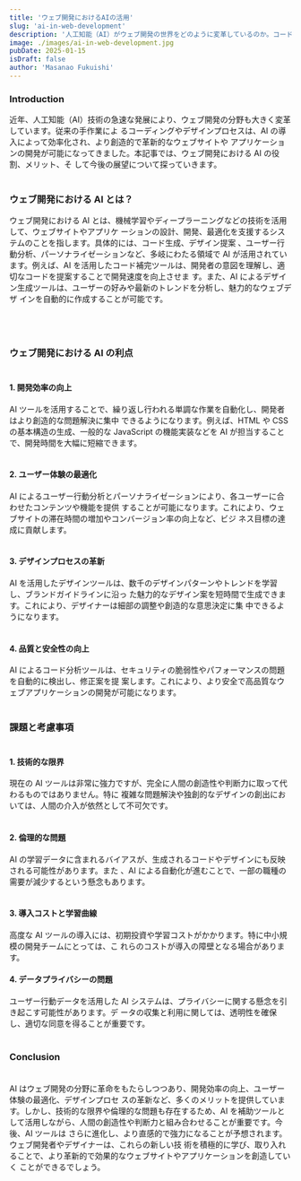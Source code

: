 ```yaml
---
title: 'ウェブ開発におけるAIの活用'
slug: 'ai-in-web-development'
description: '人工知能（AI）がウェブ開発の世界をどのように変革しているのか。コード生成からデザイン最適化、ユーザー体験のパーソナライゼーションまで、AIがもたらす革新的な可能性と実践的な活用法を解説。開発効率の向上と創造性の拡張を実現するAI時代のウェブ開発の展望を探ります'
image: ./images/ai-in-web-development.jpg
pubDate: 2025-01-15
isDraft: false
author: 'Masanao Fukuishi'
---
```


### Introduction

近年、人工知能（AI）技術の急速な発展により、ウェブ開発の分野も大きく変革しています。従来の手作業によ
るコーディングやデザインプロセスは、AI の導入によって効率化され、より創造的で革新的なウェブサイトや
アプリケーションの開発が可能になってきました。本記事では、ウェブ開発における AI の役割、メリット、そ
して今後の展望について探っていきます。<br><br>

### ウェブ開発における AI とは？

ウェブ開発における AI とは、機械学習やディープラーニングなどの技術を活用して、ウェブサイトやアプリケ
ーションの設計、開発、最適化を支援するシステムのことを指します。具体的には、コード生成、デザイン提案
、ユーザー行動分析、パーソナライゼーションなど、多岐にわたる領域で AI が活用されています。例えば、AI
を活用したコード補完ツールは、開発者の意図を理解し、適切なコードを提案することで開発速度を向上させま
す。また、AI によるデザイン生成ツールは、ユーザーの好みや最新のトレンドを分析し、魅力的なウェブデザ
インを自動的に作成することが可能です。<br><br><br><br>

### ウェブ開発における AI の利点<br><br>

#### 1. 開発効率の向上

AI ツールを活用することで、繰り返し行われる単調な作業を自動化し、開発者はより創造的な問題解決に集中
できるようになります。例えば、HTML や CSS の基本構造の生成、一般的な JavaScript の機能実装などを AI
が担当することで、開発時間を大幅に短縮できます。<br><br>

#### 2. ユーザー体験の最適化

AI によるユーザー行動分析とパーソナライゼーションにより、各ユーザーに合わせたコンテンツや機能を提供
することが可能になります。これにより、ウェブサイトの滞在時間の増加やコンバージョン率の向上など、ビジ
ネス目標の達成に貢献します。<br><br>

#### 3. デザインプロセスの革新

AI を活用したデザインツールは、数千のデザインパターンやトレンドを学習し、ブランドガイドラインに沿っ
た魅力的なデザイン案を短時間で生成できます。これにより、デザイナーは細部の調整や創造的な意思決定に集
中できるようになります。<br><br>

#### 4. 品質と安全性の向上

AI によるコード分析ツールは、セキュリティの脆弱性やパフォーマンスの問題を自動的に検出し、修正案を提
案します。これにより、より安全で高品質なウェブアプリケーションの開発が可能になります。<br><br>

### 課題と考慮事項<br><br>

#### 1. 技術的な限界

現在の AI ツールは非常に強力ですが、完全に人間の創造性や判断力に取って代わるものではありません。特に
複雑な問題解決や独創的なデザインの創出においては、人間の介入が依然として不可欠です。<br><br>

#### 2. 倫理的な問題

AI の学習データに含まれるバイアスが、生成されるコードやデザインにも反映される可能性があります。また
、AI による自動化が進むことで、一部の職種の需要が減少するという懸念もあります。<br><br>

#### 3. 導入コストと学習曲線

高度な AI ツールの導入には、初期投資や学習コストがかかります。特に中小規模の開発チームにとっては、こ
れらのコストが導入の障壁となる場合があります。

#### 4. データプライバシーの問題

ユーザー行動データを活用した AI システムは、プライバシーに関する懸念を引き起こす可能性があります。デ
ータの収集と利用に関しては、透明性を確保し、適切な同意を得ることが重要です。<br><br>

### Conclusion<br><br>

AI はウェブ開発の分野に革命をもたらしつつあり、開発効率の向上、ユーザー体験の最適化、デザインプロセ
スの革新など、多くのメリットを提供しています。しかし、技術的な限界や倫理的な問題も存在するため、AI
を補助ツールとして活用しながら、人間の創造性や判断力と組み合わせることが重要です。今後、AI ツールは
さらに進化し、より直感的で強力になることが予想されます。ウェブ開発者やデザイナーは、これらの新しい技
術を積極的に学び、取り入れることで、より革新的で効果的なウェブサイトやアプリケーションを創造していく
ことができるでしょう。

